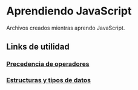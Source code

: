 # Aprendiendo JavaScript
Archivos creados mientras aprendo JavaScript.

## Links de utilidad

### [Precedencia de operadores](https://developer.mozilla.org/es/docs/Web/JavaScript/Reference/Operators/Operator_Precedence#tabla)

### [Estructuras y tipos de datos](https://developer.mozilla.org/es/docs/Web/JavaScript/Data_structures#estructuras_y_tipos_de_datos)
